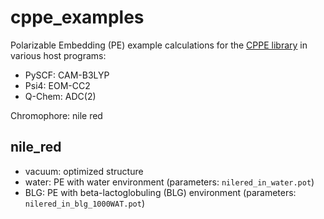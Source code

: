 # cppe_examples
Polarizable Embedding (PE) example calculations for the [CPPE library](https://github.com/maxscheurer/cppe) in various host programs:

- PySCF: CAM-B3LYP
- Psi4: EOM-CC2
- Q-Chem: ADC(2)

Chromophore: nile red


## nile_red
- vacuum: optimized structure
- water: PE with water environment (parameters: `nilered_in_water.pot`)
- BLG: PE with beta-lactoglobuling (BLG) environment (parameters: `nilered_in_blg_1000WAT.pot`)
